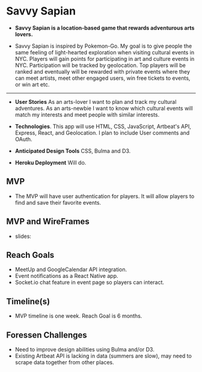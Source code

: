 # Savvy Sapian

* **Savvy Sapian is a location-based game that rewards adventurous arts lovers.** 
- Savvy Sapian is inspired by Pokemon-Go. My goal is to give people the same feeling of light-hearted exploration when visiting cultural events in NYC. Players will gain points for participating in art and culture events in NYC. Participation will be tracked by geolocation. Top players will be ranked and eventually will be rewarded with private events where they can meet artists, meet other engaged users, win free tickets to events, or win art etc.
---

* **User Stories** 
As an arts-lover I want to plan and track my cultural adventures.
As an arts-newbie I want to know which cultural events will match my interests and meet people with similar interests.

* **Technologies**. 
This app will use HTML, CSS, JavaScript, Artbeat's API, Express, React, and Geolocation.
I plan to include User comments and OAuth.

* **Anticipated Design Tools** CSS, Bulma and D3.

* **Heroku Deployment** Will do.

## MVP
- The MVP will have user authentication for players. It will allow players to find and save their favorite events.

## MVP and WireFrames
- slides:

## Reach Goals
- MeetUp and GoogleCalendar API integration.
- Event notifications as a React Native app.
- Socket.io chat feature in event page so players can interact.

## Timeline(s)
- MVP timeline is one week. Reach Goal is 6 months.

## Foressen Challenges
- Need to improve design abilities using Bulma and/or D3.
- Existing Artbeat API is lacking in data (summers are slow), may need to scrape data together from other places.
